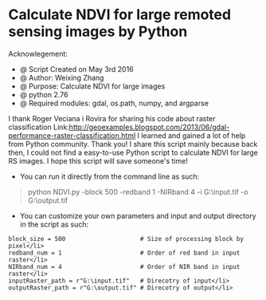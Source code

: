 # Calculate NDVI for large remoted sensing images by Python

Acknowlegement:
- @ Script Created on May 3rd 2016</li>
- @ Author: Weixing Zhang</li>
- @ Purpose: Calculate NDVI for large images</li>
- @ python 2.76</li>
- @ Required modules: gdal, os.path, numpy, and argparse</li>


I thank Roger Veciana i Rovira for sharing his code about raster classification
Link:http://geoexamples.blogspot.com/2013/06/gdal-performance-raster-classification.html
I learned and gained a lot of help from Python community. Thank you!
I share this script mainly because back then, I could not find a easy-to-use Python script to
calculate NDVI for large RS images. I hope this script will save someone's time! 

- You can run it directly from the command line as such:

>python NDVI.py -block 500 -redband 1 -NIRband 4 -i G:\input.tif -o G:\output.tif

- You can customize your own parameters and input and output directory in the script as such:

```
block_size = 500                     # Size of processing block by pixel</li>
redband_num = 1                      # Order of red band in input raster</li>
NIRband_num = 4                      # Order of NIR band in input raster</li>
inputRaster_path = r"G:\input.tif"   # Direcotry of input</li>
outputRaster_path = r"G:\output.tif" # Direcotry of output</li>
```
